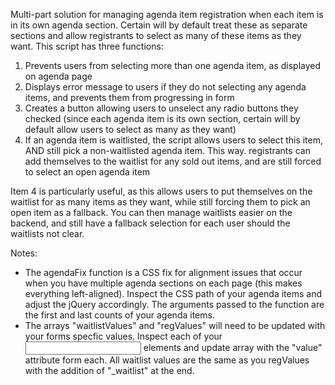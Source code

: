 Multi-part solution for managing agenda item registration when each item is in its own agenda section.  Certain will by default treat these as separate sections and allow registrants to select as many of these items as they want.  This script has three functions:

1. Prevents users from selecting more than one agenda item, as displayed on agenda page
2. Displays error message to users if they do not selecting any agenda items, and prevents them from progressing in form
3. Creates a button allowing users to unselect any radio buttons they checked (since each agenda item is its own section, certain will by default allow users to select as many as they want)
4. If an agenda item is waitlisted, the script allows users to select this item, AND still pick a non-waitlisted agenda item.  This way. registrants can add themselves to the waitlist for any sold out items, and are still forced to select an open agenda item

Item 4 is particularly useful, as this allows users to put themselves on the waitlist for as many items as they want, while still forcing them to pick an open item as a fallback.  You can then manage waitlists easier on the backend, and still have a fallback selection for each user should the waitlists not clear.

Notes:
- The agendaFix function is a CSS fix for alignment issues that occur when you have multiple agenda sections on each page (this makes everything left-aligned).  Inspect the CSS path of your agenda items and adjust the jQuery accordingly.  The arguments passed to the function are the first and last <tr> counts of your agenda items.
- The arrays "waitlistValues" and "regValues" will need to be updated with your forms specfic values.  Inspect each of your <input> elements and update array with the "value" attribute form each.  All waitlist values are the same as you regValues with the addition of "_waitlist" at the end.
